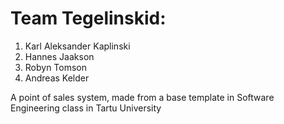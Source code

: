 # Team Tegelinskid:
1. Karl Aleksander Kaplinski	
2. Hannes Jaakson
3. Robyn Tomson
4. Andreas Kelder

A point of sales system, made from a base template in Software Engineering class in Tartu University
